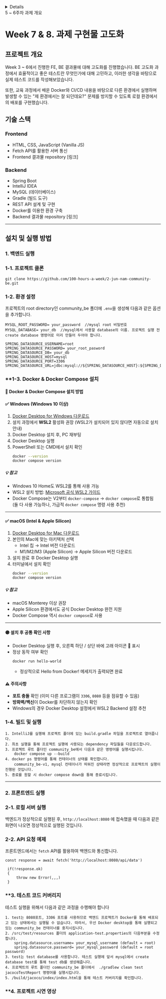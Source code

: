 <details>
# **Week 5 & 6. ERD 설계 및 FE와 BE 연동**

## 프로젝트 개요

Week 3 - 4에서 작업한 FE 결과물을 서버에 연걸하는 작업을 진행했습니다. 이를 위해 데이터를 DB 상에 저장하기 위해 ERD 설계를 진행했습니다. 이후, 설계된 ERD를 바탕으로 Spring Boot를 통해 BE를 구성했고, FE와 연동하여 각 기능들이 정상적으로 저장되고, 의도한 데이터들이 DB 상에 저장 및 반영 되는지를 확인했습니다. 

## 기술 스택

### **Frontend**

- HTML, CSS, JavaScript (Vanilla JS)
- Fetch API를 활용한 서버 통신

### **Backend**

- Spring Boot
- IntelliJ IDEA
- MySQL (데이터베이스)
- Gradle (빌드 도구)
- REST API 설계 및 구현

---

## 설치 및 실행 방법

### **1. 백엔드 실행**

### **1-1. 프로젝트 클론**

```
git clone https://github.com/100-hours-a-week/2-jun-nam-community-be.git
```

### **1-2. 환경 설정**

`.env` 또는 `application.properties` 파일을 생성하고, 다음과 같이 설정을 추가합니다.

```
spring.datasource.url=jdbc:mysql://localhost:3306/your_db_name
spring.datasource.username=your_username
spring.datasource.password=your_password
spring.jpa.hibernate.ddl-auto=update
file.upload-dir=uploads/

```

### **1-3. 빌드 및 실행**

```
1. IntelliJ를 실행해 프로젝트 폴더에 있는 build.gradle 파일을 프로젝트로 열어줍니다.
2. 최초 실행을 통해 프로젝트 실행에 사용되는 dependency 파일들을 다운로드합니다.
3. community_be/src/main/java/hello.hello_spring/HelloApplication 을 실행해 Spring Boot 프로젝트를 실행시킵니다. 실행이 정상적으로 완료되었다면, Spring Boot에 내장된 Tomcat 서버를 통해 로컬 환경에서 이용할 수 있는 서버가 실행된 상태입니다. 
```

---

### **2. 프론트엔드 실행**

### **2-1. 로컬 서버 실행**

백엔드가 정상적으로 실행된 후, `http://localhost:8080` 에 접속했을 때 다음과 같은 화면이 나오면 정상적으로 실행된 것입니다. 

### **2-2. API 요청 예제**

프론트엔드에서는 `fetch` API를 활용하여 백엔드와 통신합니다.

```
const response = await fetch('http://localhost:8080/api/data')
 
 if(!response.ok)
 {
	 throw new Error(,,,)
 }
```

---

## 주요 기능

### **백엔드**

- REST API 엔드포인트 구현
- MySQL과 연동하여 데이터 저장 및 관리
- 프론트엔드 요청 처리

### **프론트엔드**

- 백엔드 API와의 연동
- 사용자 입력 데이터 전송 및 응답 데이터 반영
- 오류 처리 및 UI 업데이트

---

## 📂 프로젝트 구조

```
community_be/
├── src/main/java/hello/hello_spring
│   ├── controller/   # API 엔드포인트
│   ├── service/      # 비즈니스 로직
│   ├── repository/   # DB 연동
│   ├── model/        # 엔티티
│   └── Application.java  # 메인 클래스
│   └── WebConfig.java # 설정 파일
└── build.gradle
```

---
</details> 5 ~ 6주차 과제 개요 

# Week 7 & 8. 과제 구현물 고도화

## 프로젝트 개요

Week 3 ~ 6에서 진행한 FE, BE 결과물에 대해 고도화를 진행했습니다. BE 고도화 과정에서 효율적이고 좋은 테스트란 무엇인가에 대해 고민하고, 이러한 생각을 바탕으로 실제 테스트 코드를 작성해보았습니다. 

또한, 교육 과정에서 배운 Docker와 CI/CD 내용을 바탕으로 다른 환경에서 실행하며 발생할 수 있는 "제 환경에서는 잘 되던데요?" 문제를 방지할 수 있도록 로컬 환경에서의 배포를 구현했습니다. 

## 기술 스택

### **Frontend**

- HTML, CSS, JavaScript (Vanilla JS)
- Fetch API를 활용한 서버 통신
- Frontend 결과물 repository [링크]

### **Backend**

- Spring Boot
- IntelliJ IDEA
- MySQL (데이터베이스)
- Gradle (빌드 도구)
- REST API 설계 및 구현
- Docker를 이용한 환경 구축
- Backend 결과물 repository [링크]

---

## 설치 및 실행 방법

### **1. 백엔드 실행**

### **1-1. 프로젝트 클론**

```
git clone https://github.com/100-hours-a-week/2-jun-nam-community-be.git
```

### **1-2. 환경 설정**

프로젝트의 root directory인 community_be 폴더에 `.env`을 생성해 다음과 같은 옵션을 추가합니다. 

```
MYSQL_ROOT_PASSWORD= your_password  //mysql root 비밀번호
MYSQL_DATABASE= your_db  //mysql에서 사용할 database의 이름. 프로젝트 실행 전 create database 명령어로 미리 만들어 두어야 합니다.

SPRING_DATASOURCE_USERNAME=root
SPRING_DATASOURCE_PASSWORD= your_root_pasword
SPRING_DATASOURCE_DB= your_db
SPRING_DATASOURCE_HOST=mysql
SPRING_DATASOURCE_PORT=3306
SPRING_DATASOURCE_URL=jdbc:mysql://${SPRING_DATASOURCE_HOST}:${SPRING_DATASOURCE_PORT}/${SPRING_DATASOURCE_DB}

```

### **1-3. Docker & Docker Compose 설치

#### 🐳 Docker & Docker Compose 설치 방법

#### ✅ Windows (Windows 10 이상)

1. [Docker Desktop for Windows 다운로드](https://www.docker.com/products/docker-desktop)
2. 설치 과정에서 **WSL2** 활성화 권장 (WSL2가 설치되어 있지 않다면 자동으로 설치 안내)
3. Docker Desktop 설치 후, PC 재부팅
4. Docker Desktop 실행
5. PowerShell 또는 CMD에서 설치 확인
    ```bash
    docker --version
    docker compose version
    ```

##### 💡 참고
- Windows 10 Home도 WSL2를 통해 사용 가능
- WSL2 설치 방법: [Microsoft 공식 WSL2 가이드](https://learn.microsoft.com/ko-kr/windows/wsl/install)
- Docker Compose는 V2부터 `docker-compose` → `docker compose`로 통합됨  
  (둘 다 사용 가능하나, 가급적 `docker compose` 명령 사용 추천)


---

#### ✅ macOS (Intel & Apple Silicon)

1. [Docker Desktop for Mac 다운로드](https://www.docker.com/products/docker-desktop)
2. 본인의 Mac에 맞는 아키텍처 선택
    - Intel 칩 → Intel 버전 다운로드
    - M1/M2/M3 (Apple Silicon) → Apple Silicon 버전 다운로드
3. 설치 완료 후 Docker Desktop 실행
4. 터미널에서 설치 확인
    ```bash
    docker --version
    docker compose version
    ```

##### 💡 참고
- macOS Monterey 이상 권장
- Apple Silicon 환경에서도 공식 Docker Desktop 완전 지원
- Docker Compose 역시 `docker compose`로 사용


---

#### 🟣 설치 후 공통 확인 사항
- Docker Desktop 실행 후, 오른쪽 하단 / 상단 바에 고래 아이콘 🐳 표시
- 정상 동작 여부 확인
    ```bash
    docker run hello-world
    ```
    - 정상적으로 Hello from Docker! 메세지가 출력되면 완료

#### ⚠️ 주의사항
- **포트 충돌** 확인 (이미 다른 프로그램이 `3306`, `8080` 등을 점유할 수 있음)
- **방화벽/백신**이 Docker를 차단하지 않는지 확인
- Windows의 경우 Docker Desktop 설정에서 WSL2 Backend 설정 추천



### **1-4. 빌드 및 실행**

```
1. IntelliJ를 실행해 프로젝트 폴더에 있는 build.gradle 파일을 프로젝트로 열어줍니다.
2. 최초 실행을 통해 프로젝트 실행에 사용되는 dependency 파일들을 다운로드합니다.
3. 프로젝트 루트 폴더인 community_be에서 다음과 같은 명령어를 실행시킵니다. 
	docker compose up --build
4. docker ps 명령어를 통해 컨테이너의 상태를 확인합니다.
	community_be-v1, mysql 컨테이너가 띄워진 상태라면 정상적으로 프로젝트의 실행이 진행된 것입니다. 
5. 종료를 원할 시 docker compose down을 통해 종료시킵니다. 
```

---

### **2. 프론트엔드 실행**

### **2-1. 로컬 서버 실행**

백엔드가 정상적으로 실행된 후, `http://localhost:8080` 에 접속했을 때 다음과 같은 화면이 나오면 정상적으로 실행된 것입니다. 

### **2-2. API 요청 예제**

프론트엔드에서는 `fetch` API를 활용하여 백엔드와 통신합니다.

```
const response = await fetch('http://localhost:8080/api/data')
 
 if(!response.ok)
 {
	 throw new Error(,,,)
 }
```

### **3. 테스트 코드 커버리지

테스트 실행을 위해서 다음과 같은 과정을 수행해야 합니다

```
1. test는 8080포트, 3306 포트를 사용하므로 백엔드 프로젝트가 Docker를 통해 배포되고 있는 상태에서는 실행될 수 없습니다. 따라서, 우선 Docker desktop을 통해 실행되고 있는 community_be 컨테이너를 중지시킵니다.
2. /src/test/resources 폴더의 application-test.properties의 다음부분을 수정합니다.
	spring.datasource.username= your_mysql_username (default = root)
	spring.datasource.password= your_mysql_password (default = root password)
3. test는 test database를 사용합니다. 테스트 실행에 앞서 mysql에서 create database test를 통해 test db를 생성해줍니다. 
4. 프로젝트의 루트 폴더인 community_be 폴더에서  ./gradlew clean test jacocoTestReport 명령어를 실행시킵니다. 
5. /build/jacoco/index/index.html을 통해 테스트 커버리지를 확인합니다.
```

### **4. 프로젝트 시연 영상
